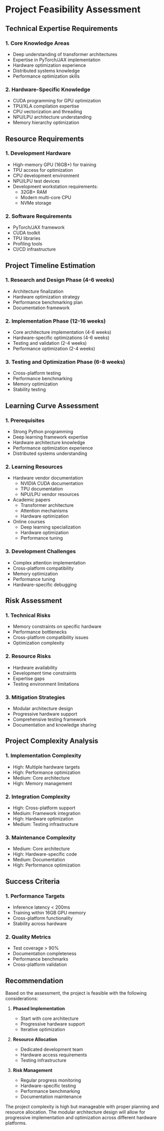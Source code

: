 # Project Feasibility Assessment

## Technical Expertise Requirements

### 1. Core Knowledge Areas
- Deep understanding of transformer architectures
- Expertise in PyTorch/JAX implementation
- Hardware optimization experience
- Distributed systems knowledge
- Performance optimization skills

### 2. Hardware-Specific Knowledge
- CUDA programming for GPU optimization
- TPU/XLA compilation expertise
- CPU vectorization and threading
- NPU/LPU architecture understanding
- Memory hierarchy optimization

## Resource Requirements

### 1. Development Hardware
- High-memory GPU (16GB+) for training
- TPU access for optimization
- CPU development environment
- NPU/LPU test devices
- Development workstation requirements:
  - 32GB+ RAM
  - Modern multi-core CPU
  - NVMe storage

### 2. Software Requirements
- PyTorch/JAX framework
- CUDA toolkit
- TPU libraries
- Profiling tools
- CI/CD infrastructure

## Project Timeline Estimation

### 1. Research and Design Phase (4-6 weeks)
- Architecture finalization
- Hardware optimization strategy
- Performance benchmarking plan
- Documentation framework

### 2. Implementation Phase (12-16 weeks)
- Core architecture implementation (4-6 weeks)
- Hardware-specific optimizations (4-6 weeks)
- Testing and validation (2-4 weeks)
- Performance optimization (2-4 weeks)

### 3. Testing and Optimization Phase (6-8 weeks)
- Cross-platform testing
- Performance benchmarking
- Memory optimization
- Stability testing

## Learning Curve Assessment

### 1. Prerequisites
- Strong Python programming
- Deep learning framework expertise
- Hardware architecture knowledge
- Performance optimization experience
- Distributed systems understanding

### 2. Learning Resources
- Hardware vendor documentation
  - NVIDIA CUDA documentation
  - TPU documentation
  - NPU/LPU vendor resources
- Academic papers
  - Transformer architecture
  - Attention mechanisms
  - Hardware optimization
- Online courses
  - Deep learning specialization
  - Hardware optimization
  - Performance tuning

### 3. Development Challenges
- Complex attention implementation
- Cross-platform compatibility
- Memory optimization
- Performance tuning
- Hardware-specific debugging

## Risk Assessment

### 1. Technical Risks
- Memory constraints on specific hardware
- Performance bottlenecks
- Cross-platform compatibility issues
- Optimization complexity

### 2. Resource Risks
- Hardware availability
- Development time constraints
- Expertise gaps
- Testing environment limitations

### 3. Mitigation Strategies
- Modular architecture design
- Progressive hardware support
- Comprehensive testing framework
- Documentation and knowledge sharing

## Project Complexity Analysis

### 1. Implementation Complexity
- High: Multiple hardware targets
- High: Performance optimization
- Medium: Core architecture
- High: Memory management

### 2. Integration Complexity
- High: Cross-platform support
- Medium: Framework integration
- High: Hardware optimization
- Medium: Testing infrastructure

### 3. Maintenance Complexity
- Medium: Core architecture
- High: Hardware-specific code
- Medium: Documentation
- High: Performance optimization

## Success Criteria

### 1. Performance Targets
- Inference latency < 200ms
- Training within 16GB GPU memory
- Cross-platform functionality
- Stability across hardware

### 2. Quality Metrics
- Test coverage > 90%
- Documentation completeness
- Performance benchmarks
- Cross-platform validation

## Recommendation

Based on the assessment, the project is feasible with the following considerations:

1. **Phased Implementation**
   - Start with core architecture
   - Progressive hardware support
   - Iterative optimization

2. **Resource Allocation**
   - Dedicated development team
   - Hardware access requirements
   - Testing infrastructure

3. **Risk Management**
   - Regular progress monitoring
   - Hardware-specific testing
   - Performance benchmarking
   - Documentation maintenance

The project complexity is high but manageable with proper planning and resource allocation. The modular architecture design will allow for progressive implementation and optimization across different hardware platforms.
